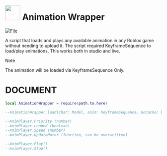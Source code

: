 # <img src="https://github.com/specialman39824/test/blob/main/animationwrapper.png" width="48"/> Animation Wrapper
[![File](https://img.shields.io/github/downloads/pizzaboxer/bloxstrap/latest/total?color=981bfe)](https://github.com/pizzaboxer/bloxstrap/releases)

A script that loads and plays any available animation in any Roblox game without needing to upload it. The script required KeyframeSequence to load/play animations.
This works both in studio and live. 

> [!NOTE]
> The animation will be loaded via KeyframeSequence Only.

# DOCUMENT
```lua
local AnimationWrapper = require(path.to.here)

--AnimationWrapper.load(char: Model, anim: KeyframeSequence, noCache: boolean?) -> AnimPlayer

--AnimPlayer.Priority (number)
--AnimPlayer.Looped (boolean)
--AnimPlayer.Speed (number)
--AnimPlayer.UpdateMotor (function, can be overwritten)

--AnimPlayer:Play()
--AnimPlayer:Stop()
```
